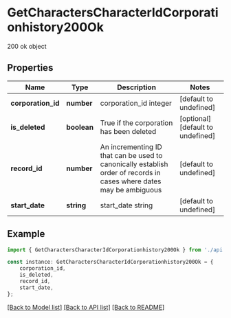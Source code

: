 # GetCharactersCharacterIdCorporationhistory200Ok

200 ok object

## Properties

Name | Type | Description | Notes
------------ | ------------- | ------------- | -------------
**corporation_id** | **number** | corporation_id integer | [default to undefined]
**is_deleted** | **boolean** | True if the corporation has been deleted | [optional] [default to undefined]
**record_id** | **number** | An incrementing ID that can be used to canonically establish order of records in cases where dates may be ambiguous | [default to undefined]
**start_date** | **string** | start_date string | [default to undefined]

## Example

```typescript
import { GetCharactersCharacterIdCorporationhistory200Ok } from './api';

const instance: GetCharactersCharacterIdCorporationhistory200Ok = {
    corporation_id,
    is_deleted,
    record_id,
    start_date,
};
```

[[Back to Model list]](../README.md#documentation-for-models) [[Back to API list]](../README.md#documentation-for-api-endpoints) [[Back to README]](../README.md)
